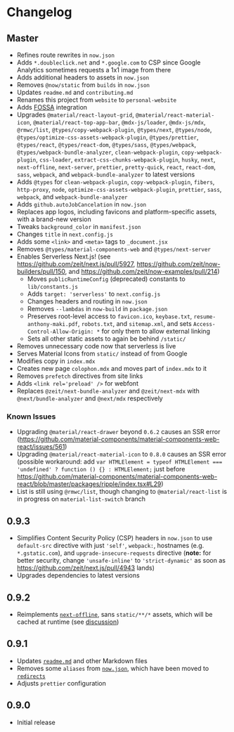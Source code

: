 # Changelog

## Master

- Refines route rewrites in `now.json`
- Adds `*.doubleclick.net` and `*.google.com` to CSP since Google Analytics sometimes requests a 1x1 image from there
- Adds additional headers to assets in `now.json`
- Removes `@now/static` from `builds` in `now.json`
- Updates `readme.md` and `contributing.md`
- Renames this project from `website` to `personal-website`
- Adds [FOSSA](https://github.com/fossas/fossa-cli) integration
- Upgrades `@material/react-layout-grid`, `@material/react-material-icon`, `@material/react-top-app-bar`, `@mdx-js/loader`, `@mdx-js/mdx`, `@rmwc/list`, `@types/copy-webpack-plugin`, `@types/next`, `@types/node`, `@types/optimize-css-assets-webpack-plugin`, `@types/prettier`, `@types/react`, `@types/react-dom`, `@types/sass`, `@types/webpack`, `@types/webpack-bundle-analyzer`, `clean-webpack-plugin`, `copy-webpack-plugin`, `css-loader`, `extract-css-chunks-webpack-plugin`, `husky`, `next`, `next-offline`, `next-server`, `prettier`, `pretty-quick`, `react`, `react-dom`, `sass`, `webpack`, and `webpack-bundle-analyzer` to latest versions
- Adds `@types` for `clean-webpack-plugin`, `copy-webpack-plugin`, `fibers`, `http-proxy`, `node`, `optimize-css-assets-webpack-plugin`, `prettier`, `sass`, `webpack`, and `webpack-bundle-analyzer`
- Adds `github.autoJobCancelation` in `now.json`
- Replaces app logos, including favicons and platform-specific assets, with a brand-new version
- Tweaks `background_color` in `manifest.json`
- Changes `title` in `next.config.js`
- Adds some `<link>` and `<meta>` tags to `_document.jsx`
- Removes `@types/material-components-web` and `@types/next-server`
- Enables Serverless Next.js! (see https://github.com/zeit/next.js/pull/5927, https://github.com/zeit/now-builders/pull/150, and https://github.com/zeit/now-examples/pull/214)
  - Moves `publicRuntimeConfig` (deprecated) constants to `lib/constants.js`
  - Adds `target: 'serverless'` to `next.config.js`
  - Changes headers and routing in `now.json`
  - Removes `--lambdas` in `now-build` in `package.json`
  - Preserves root-level access to `favicon.ico`, `keybase.txt`, `resume-anthony-maki.pdf`, `robots.txt`, and `sitemap.xml`, and sets `Access-Control-Allow-Origin: *` for only them to allow external linking
  - Sets all other static assets to again be behind `/static/`
- Removes unnecessary code now that serverless is live
- Serves Material Icons from `static/` instead of from Google
- Modifies copy in `index.mdx`
- Creates new page `colophon.mdx` and moves part of `index.mdx` to it
- Removes `prefetch` directives from site links
- Adds `<link rel='preload' />` for webfont
- Replaces `@zeit/next-bundle-analyzer` and `@zeit/next-mdx` with `@next/bundle-analyzer` and `@next/mdx` respectively

### Known Issues

- Upgrading `@material/react-drawer` beyond `0.6.2` causes an SSR error (https://github.com/material-components/material-components-web-react/issues/561)
- Upgrading `@material/react-material-icon` to `0.8.0` causes an SSR error (possible workaround: add `var HTMLElement = typeof HTMLElement === 'undefined' ? function () {} : HTMLElement;` just before https://github.com/material-components/material-components-web-react/blob/master/packages/ripple/index.tsx#L29)
- List is still using `@rmwc/list`, though changing to `@material/react-list` is in progress on `material-list-switch` branch

## 0.9.3

- Simplifies Content Security Policy (CSP) headers in `now.json` to use `default-src` directive with just `'self'`, `webpack:`, hostnames (e.g. `*.gstatic.com`), and `upgrade-insecure-requests` directive (**note:** for better security, change `'unsafe-inline'` to `'strict-dynamic'` as soon as https://github.com/zeit/next.js/pull/4943 lands)
- Upgrades dependencies to latest versions

## 0.9.2

- Reimplements [`next-offline`](https://github.com/hanford/next-offline), sans `static/**/*` assets, which will be cached at runtime (see [discussion](https://github.com/hanford/next-offline/issues/90))

## 0.9.1

- Updates [`readme.md`](readme.md) and other Markdown files
- Removes some `aliases` from [`now.json`](now.json), which have been moved to [`redirects`](https://github.com/4cm4k1/redirects)
- Adjusts `prettier` configuration

## 0.9.0

- Initial release
